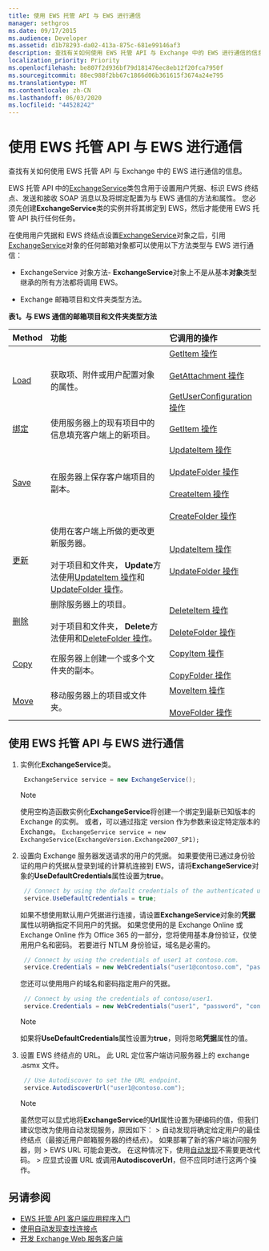 ```yaml
---
title: 使用 EWS 托管 API 与 EWS 进行通信
manager: sethgros
ms.date: 09/17/2015
ms.audience: Developer
ms.assetid: d1b78293-da02-413a-875c-681e99146af3
description: 查找有关如何使用 EWS 托管 API 与 Exchange 中的 EWS 进行通信的信息。
localization_priority: Priority
ms.openlocfilehash: be807f2d936bf79d181476ec8eb12f20fca7950f
ms.sourcegitcommit: 88ec988f2bb67c1866d06b361615f3674a24e795
ms.translationtype: MT
ms.contentlocale: zh-CN
ms.lasthandoff: 06/03/2020
ms.locfileid: "44528242"
---
```

# <a name="communicate-with-ews-by-using-the-ews-managed-api"></a>使用 EWS 托管 API 与 EWS 进行通信

查找有关如何使用 EWS 托管 API 与 Exchange 中的 EWS 进行通信的信息。
  
EWS 托管 API 中的[ExchangeService](https://msdn.microsoft.com/library/microsoft.exchange.webservices.data.exchangeservice%28v=exchg.80%29.aspx)类包含用于设置用户凭据、标识 EWS 终结点、发送和接收 SOAP 消息以及将绑定配置为与 EWS 通信的方法和属性。 您必须先创建**ExchangeService**类的实例并将其绑定到 EWS，然后才能使用 EWS 托管 API 执行任何任务。 
  
在使用用户凭据和 EWS 终结点设置[ExchangeService](https://msdn.microsoft.com/library/Microsoft.Exchange.WebServices.Data.ExchangeService.aspx)对象之后，引用[ExchangeService](https://msdn.microsoft.com/library/Microsoft.Exchange.WebServices.Data.ExchangeService.aspx)对象的任何邮箱对象都可以使用以下方法类型与 EWS 进行通信： 
  
- ExchangeService 对象方法- **ExchangeService**对象上不是从基本**对象**类型继承的所有方法都将调用 EWS。 
    
- Exchange 邮箱项目和文件夹类型方法。
    
**表1。与 EWS 通信的邮箱项目和文件夹类型方法**

|Method|功能|它调用的操作|
|:-----|:-----|:-----|
|[Load](https://msdn.microsoft.com/library/microsoft.exchange.webservices.data.item.load%28v=exchg.80%29.aspx) <br/> |获取项、附件或用户配置对象的属性。  <br/> |[GetItem 操作](https://msdn.microsoft.com/library/e3590b8b-c2a7-4dad-a014-6360197b68e4%28Office.15%29.aspx) <br/><br/> [GetAttachment 操作](https://msdn.microsoft.com/library/24d10a15-b942-415e-9024-a6375708f326%28Office.15%29.aspx) <br/><br/> [GetUserConfiguration 操作](https://msdn.microsoft.com/library/71d50e3c-92bd-435f-8118-b28bb85f8138%28Office.15%29.aspx) <br/> |
|[绑定](https://msdn.microsoft.com/library/microsoft.exchange.webservices.data.item.bind%28v=exchg.80%29.aspx) <br/> |使用服务器上的现有项目中的信息填充客户端上的新项目。  <br/> |[GetItem 操作](https://msdn.microsoft.com/library/e3590b8b-c2a7-4dad-a014-6360197b68e4%28Office.15%29.aspx) <br/> |
|[Save](https://msdn.microsoft.com/library/microsoft.exchange.webservices.data.item.save%28v=exchg.80%29.aspx) <br/> |在服务器上保存客户端项目的副本。  <br/> |[UpdateItem 操作](https://msdn.microsoft.com/library/5d027523-e0bc-4da2-b60b-0cb9fc1fdfe4%28Office.15%29.aspx) <br/><br/> [UpdateFolder 操作](https://msdn.microsoft.com/library/3494c996-b834-4813-b1ca-d99642d8b4e7%28Office.15%29.aspx) <br/><br/>[CreateItem 操作](https://msdn.microsoft.com/library/78a52120-f1d0-4ed7-8748-436e554f75b6%28Office.15%29.aspx) <br/><br/>[CreateFolder 操作](https://msdn.microsoft.com/library/6f6c334c-b190-4e55-8f0a-38f2a018d1b3%28Office.15%29.aspx) <br/> |
|[更新](https://msdn.microsoft.com/library/microsoft.exchange.webservices.data.item.update%28v=exchg.80%29.aspx) <br/> |使用在客户端上所做的更改更新服务器。<br/><br/>对于项目和文件夹， **Update**方法使用[UpdateItem 操作](https://msdn.microsoft.com/library/5d027523-e0bc-4da2-b60b-0cb9fc1fdfe4%28Office.15%29.aspx)和[UpdateFolder 操作](https://msdn.microsoft.com/library/3494c996-b834-4813-b1ca-d99642d8b4e7%28Office.15%29.aspx)。  <br/> |[UpdateItem 操作](https://msdn.microsoft.com/library/5d027523-e0bc-4da2-b60b-0cb9fc1fdfe4%28Office.15%29.aspx) <br/><br/>[UpdateFolder 操作](https://msdn.microsoft.com/library/3494c996-b834-4813-b1ca-d99642d8b4e7%28Office.15%29.aspx) <br/> |
|[删除](https://msdn.microsoft.com/library/microsoft.exchange.webservices.data.item.delete%28v=exchg.80%29.aspx) <br/> |删除服务器上的项目。<br/><br/>对于项目和文件夹， **Delete**方法使用和[DeleteFolder 操作](https://msdn.microsoft.com/library/b0f92682-4895-4bcf-a4a1-e4c2e8403979%28Office.15%29.aspx)。  <br/> |[DeleteItem 操作](https://msdn.microsoft.com/library/3e26c416-fa12-476e-bfd2-5c1f4bb7b348%28Office.15%29.aspx) <br/><br/> [DeleteFolder 操作](https://msdn.microsoft.com/library/b0f92682-4895-4bcf-a4a1-e4c2e8403979%28Office.15%29.aspx) <br/> |
|[Copy](https://msdn.microsoft.com/library/microsoft.exchange.webservices.data.item.copy%28v=exchg.80%29.aspx) <br/> |在服务器上创建一个或多个文件夹的副本。  <br/> |[CopyItem 操作](https://msdn.microsoft.com/library/bcc68f9e-d511-4c29-bba6-ed535524624a%28Office.15%29.aspx) <br/><br/> [CopyFolder 操作](https://msdn.microsoft.com/library/c7ea0d68-9793-4144-b378-d99536776db9%28Office.15%29.aspx) <br/> |
|[Move](https://msdn.microsoft.com/library/microsoft.exchange.webservices.data.item.move%28v=exchg.80%29.aspx) <br/> |移动服务器上的项目或文件夹。  <br/> |[MoveItem 操作](https://msdn.microsoft.com/library/dcf40fa7-7796-4a5c-bf5b-7a509a18d208%28Office.15%29.aspx) <br/><br/> [MoveFolder 操作](https://msdn.microsoft.com/library/c7233966-6c87-4a14-8156-b1610760176d%28Office.15%29.aspx) <br/> |
   
## <a name="to-use-the-ews-managed-api-to-communicate-with-ews"></a>使用 EWS 托管 API 与 EWS 进行通信

1. 实例化**ExchangeService**类。 
    
   ```csharp
    ExchangeService service = new ExchangeService();
   ```

   > [!NOTE]
   > 使用空构造函数实例化**ExchangeService**将创建一个绑定到最新已知版本的 Exchange 的实例。 或者，可以通过指定 version 作为参数来设定特定版本的 Exchange。 `ExchangeService service = new ExchangeService(ExchangeVersion.Exchange2007_SP1);`
  
2. 设置向 Exchange 服务器发送请求的用户的凭据。 如果要使用已通过身份验证的用户的凭据从登录到域的计算机连接到 EWS，请将**ExchangeService**对象的**UseDefaultCredentials**属性设置为**true**。
    
   ```cs
    // Connect by using the default credentials of the authenticated user.
    service.UseDefaultCredentials = true;
   ```

   如果不想使用默认用户凭据进行连接，请设置**ExchangeService**对象的**凭据**属性以明确指定不同用户的凭据。 如果您使用的是 Exchange Online 或 Exchange Online 作为 Office 365 的一部分，您将使用基本身份验证，仅使用用户名和密码。 若要进行 NTLM 身份验证，域名是必需的。 
    
   ```cs
    // Connect by using the credentials of user1 at contoso.com.
    service.Credentials = new WebCredentials("user1@contoso.com", "password");
   ```

   您还可以使用用户的域名和密码指定用户的凭据。
    
   ```cs
    // Connect by using the credentials of contoso/user1.
    service.Credentials = new WebCredentials("user1", "password", "contoso");
   ```

   > [!NOTE]
   > 如果将**UseDefaultCredentials**属性设置为**true**，则将忽略**凭据**属性的值。 
  
3. 设置 EWS 终结点的 URL。 此 URL 定位客户端访问服务器上的 exchange .asmx 文件。
    
   ```cs
    // Use Autodiscover to set the URL endpoint.
    service.AutodiscoverUrl("user1@contoso.com");
   ```

   > [!NOTE]
   >  虽然您可以显式地将**ExchangeService**的**Url**属性设置为硬编码的值，但我们建议您改为使用自动发现服务，原因如下： > 自动发现将确定给定用户的最佳终结点（最接近用户邮箱服务器的终结点）。 如果部署了新的客户端访问服务器，则 > EWS URL 可能会更改。 在这种情况下，使用[自动发现](autodiscover-for-exchange.md)不需要更改代码。 > 应显式设置 URL 或调用**AutodiscoverUrl**，但不应同时进行这两个操作。 
  
## <a name="see-also"></a>另请参阅

- [EWS 托管 API 客户端应用程序入门](get-started-with-ews-managed-api-client-applications.md) 
- [使用自动发现查找连接点](how-to-use-autodiscover-to-find-connection-points.md)   
- [开发 Exchange Web 服务客户端](develop-web-service-clients-for-exchange.md)
    

